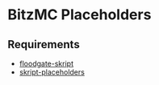# BitzMC Placeholders

## Requirements
 - [floodgate-skript](https://github.com/ProjectG-Plugins/floodgate-skript)
 - [skript-placeholders](https://github.com/APickledWalrus/skript-placeholders)
